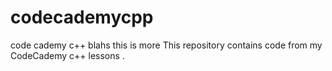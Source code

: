 # codecademycpp
code cademy c++ blahs
this is more
This repository contains code from my CodeCademy c++ lessons
.